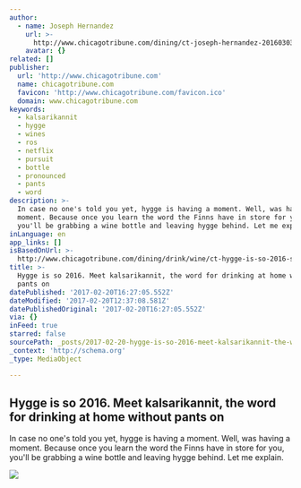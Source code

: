 ```yaml
---
author:
  - name: Joseph Hernandez
    url: >-
      http://www.chicagotribune.com/dining/ct-joseph-hernandez-20160303-staff.html#nt=byline
    avatar: {}
related: []
publisher:
  url: 'http://www.chicagotribune.com'
  name: chicagotribune.com
  favicon: 'http://www.chicagotribune.com/favicon.ico'
  domain: www.chicagotribune.com
keywords:
  - kalsarikannit
  - hygge
  - wines
  - ros
  - netflix
  - pursuit
  - bottle
  - pronounced
  - pants
  - word
description: >-
  In case no one's told you yet, hygge is having a moment. Well, was having a
  moment. Because once you learn the word the Finns have in store for you,
  you'll be grabbing a wine bottle and leaving hygge behind. Let me explain.
inLanguage: en
app_links: []
isBasedOnUrl: >-
  http://www.chicagotribune.com/dining/drink/wine/ct-hygge-is-so-2016-seven-wines-to-try-story.html
title: >-
  Hygge is so 2016. Meet kalsarikannit, the word for drinking at home without
  pants on
datePublished: '2017-02-20T16:27:05.552Z'
dateModified: '2017-02-20T12:37:08.581Z'
datePublishedOriginal: '2017-02-20T16:27:05.552Z'
via: {}
inFeed: true
starred: false
sourcePath: _posts/2017-02-20-hygge-is-so-2016-meet-kalsarikannit-the-word-for-drinking.md
_context: 'http://schema.org'
_type: MediaObject

---
```

<article style=""><h1>Hygge is so 2016. Meet kalsarikannit, the word for drinking at home without pants on</h1><p>In case no one's told you yet, hygge is having a moment. Well, was having a moment. Because once you learn the word the Finns have in store for you, you'll be grabbing a wine bottle and leaving hygge behind. Let me explain.</p><img src="http://www.trbimg.com/img-58a49945/turbine/ct-hygge-is-so-2016-seven-wines-to-try" /></article>